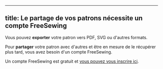 ***

## title: Le partage de vos patrons nécessite un compte FreeSewing

Vous pouvez **exporter** votre patron vers PDF, SVG ou d'autres formats.

Pour **partager** votre patron avec d'autres et être en mesure de le récupérer plus tard, vous avez besoin d'un compte FreeSewing.

Un compte FreeSewing est gratuit et [vous pouvez vous inscrire ici](/signup/).
